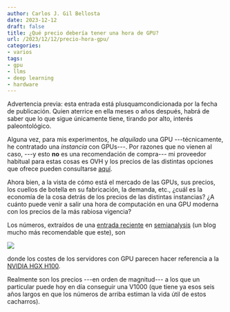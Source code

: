 ```yaml
---
author: Carlos J. Gil Bellosta
date: 2023-12-12
draft: false
title: ¿Qué precio debería tener una hora de GPU?
url: /2023/12/12/precio-hora-gpu/
categories:
- varios
tags:
- gpu
- llms
- deep learning
- hardware
---
```


Advertencia previa: esta entrada está plusquamcondicionada por la fecha de publicación. Quien aterrice en ella meses o años después, habrá de saber que lo que sigue únicamente tiene, tirando por alto, interés paleontológico.

Alguna vez, para mis experimentos, he _alquilado_ una GPU ---técnicamente, he contratado una _instancia_ con GPUs---. Por razones que no vienen al caso, ---y esto **no** es una recomendación de compra--- mi proveedor habitual para estas cosas es OVH y los precios de las distintas opciones que ofrece pueden consultarse [aquí](https://www.ovhcloud.com/es-es/public-cloud/prices/#397).

Ahora bien, a la vista de cómo está el mercado de las GPUs, sus precios, los cuellos de botella en su fabricación, la demanda, etc., ¿cuál es la economía de la cosa detrás de los precios de las distintas instancias? ¿A cuánto puede venir a salir una hora de computación en una GPU moderna con los precios de la más rabiosa vigencia?

Los números, extraídos de una
[entrada reciente](https://www.semianalysis.com/p/gpu-cloud-economics-explained-the) en
[semianalysis](https://www.semianalysis.com/)
(un blog mucho más recomendable que este), son

![](/wp-uploads/2023/precios-instancias-gpu.png#center)

donde los costes de los servidores con GPU parecen hacer referencia a la
[NVIDIA HGX H100](https://la.blogs.nvidia.com/2022/06/21/presentamos-nvidia-hgx-h100/).

Realmente son los precios ---en orden de magnitud--- a los que un particular puede hoy en día conseguir una V1000 (que tiene ya esos seis años largos en que los números de arriba estiman la vida útil de estos cacharros).